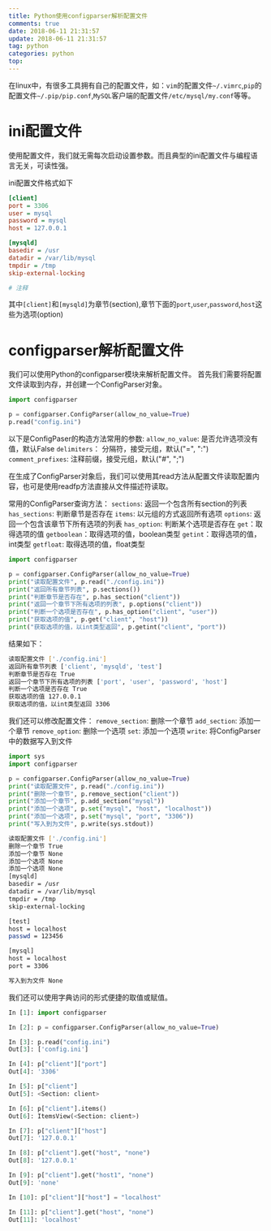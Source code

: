 ```yaml
---
title: Python使用configparser解析配置文件
comments: true
date: 2018-06-11 21:31:57
update: 2018-06-11 21:31:57
tag: python
categories: python
top:
---
```


在linux中，有很多工具拥有自己的配置文件，如：`vim`的配置文件`~/.vimrc`,`pip`的配置文件`~/.pip/pip.conf`,`MySQL`客户端的配置文件`/etc/mysql/my.conf`等等。

# ini配置文件
使用配置文件，我们就无需每次启动设置参数。而且典型的ini配置文件与编程语言无关，可读性强。

ini配置文件格式如下
```ini config.ini
[client]
port = 3306
user = mysql
password = mysql
host = 127.0.0.1

[mysqld]
basedir = /usr
datadir = /var/lib/mysql
tmpdir = /tmp
skip-external-locking

# 注释

```
其中`[client]`和`[mysqld]`为章节(section),章节下面的`port`,`user`,`password`,`host`这些为选项(option)

# configparser解析配置文件

我们可以使用Python的configparser模块来解析配置文件。
首先我们需要将配置文件读取到内存，并创建一个ConfigParser对象。

<!-- more -->

```python
import configparser

p = configparser.ConfigParser(allow_no_value=True)
p.read("config.ini")

```

以下是ConfigPaser的构造方法常用的参数:
`allow_no_value`: 是否允许选项没有值，默认False
`delimiters`： 分隔符，接受元组，默认("=", ":")
`comment_prefixes`: 注释前缀，接受元组，默认("#", ";")

在生成了ConfigParser对象后，我们可以使用其read方法从配置文件读取配置内容，也可是使用readfp方法直接从文件描述符读取。

常用的ConfigParser查询方法：
`sections`: 返回一个包含所有section的列表
`has_sections`: 判断章节是否存在
`items`: 以元组的方式返回所有选项
`options`: 返回一个包含该章节下所有选项的列表
`has_option`: 判断某个选项是否存在
`get`：取得选项的值
`getboolean`：取得选项的值，boolean类型
`getint`：取得选项的值，int类型
`getfloat`: 取得选项的值，float类型

```python parse.py
import configparser

p = configparser.ConfigParser(allow_no_value=True)
print("读取配置文件", p.read("./config.ini"))
print("返回所有章节列表", p.sections())
print("判断章节是否存在", p.has_section("client"))
print("返回一个章节下所有选项的列表", p.options("client"))
print("判断一个选项是否存在", p.has_option("client", "user"))
print("获取选项的值", p.get("client", "host"))
print("获取选项的值，以int类型返回", p.getint("client", "port"))

```

结果如下：
```bash
读取配置文件 ['./config.ini']
返回所有章节列表 ['client', 'mysqld', 'test']
判断章节是否存在 True
返回一个章节下所有选项的列表 ['port', 'user', 'password', 'host']
判断一个选项是否存在 True
获取选项的值 127.0.0.1
获取选项的值，以int类型返回 3306

```

我们还可以修改配置文件：
`remove_section`: 删除一个章节
`add_section`: 添加一个章节
`remove_option`: 删除一个选项
`set`: 添加一个选项
`write`: 将ConfigParser中的数据写入到文件

```python
import sys
import configparser

p = configparser.ConfigParser(allow_no_value=True)
print("读取配置文件", p.read("./config.ini"))
print("删除一个章节", p.remove_section("client"))
print("添加一个章节", p.add_section("mysql"))
print("添加一个选项", p.set("mysql", "host", "localhost"))
print("添加一个选项", p.set("mysql", "port", "3306"))
print("写入到为文件", p.write(sys.stdout))
```

```bash
读取配置文件 ['./config.ini']
删除一个章节 True
添加一个章节 None
添加一个选项 None
添加一个选项 None
[mysqld]
basedir = /usr
datadir = /var/lib/mysql
tmpdir = /tmp
skip-external-locking

[test]
host = localhost
passwd = 123456

[mysql]
host = localhost
port = 3306

写入到为文件 None

```

我们还可以使用字典访问的形式便捷的取值或赋值。

```python
In [1]: import configparser

In [2]: p = configparser.ConfigParser(allow_no_value=True)

In [3]: p.read("config.ini")
Out[3]: ['config.ini']

In [4]: p["client"]["port"]
Out[4]: '3306'

In [5]: p["client"]
Out[5]: <Section: client>

In [6]: p["client"].items()
Out[6]: ItemsView(<Section: client>)

In [7]: p["client"]["host"]
Out[7]: '127.0.0.1'

In [8]: p["client"].get("host", "none")
Out[8]: '127.0.0.1'

In [9]: p["client"].get("host1", "none")
Out[9]: 'none'

In [10]: p["client"]["host"] = "localhost"

In [11]: p["client"].get("host", "none")
Out[11]: 'localhost'

```